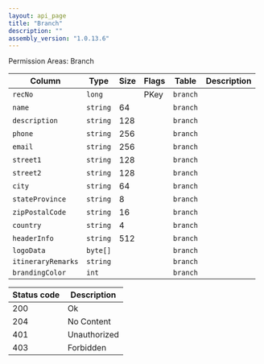 ```yaml
---
layout: api_page
title: "Branch"
description: ""
assembly_version: "1.0.13.6"
---
```




Permission Areas: Branch

| Column | Type | Size | Flags | Table | Description |
| ------ | ---- | ---- | ----- | ----- | ----------- |
| `recNo` | `long` |  | PKey | `branch` | 
| `name` | `string` | 64 |  | `branch` | 
| `description` | `string` | 128 |  | `branch` | 
| `phone` | `string` | 256 |  | `branch` | 
| `email` | `string` | 256 |  | `branch` | 
| `street1` | `string` | 128 |  | `branch` | 
| `street2` | `string` | 128 |  | `branch` | 
| `city` | `string` | 64 |  | `branch` | 
| `stateProvince` | `string` | 8 |  | `branch` | 
| `zipPostalCode` | `string` | 16 |  | `branch` | 
| `country` | `string` | 4 |  | `branch` | 
| `headerInfo` | `string` | 512 |  | `branch` | 
| `logoData` | `byte[]` |  |  | `branch` | 
| `itineraryRemarks` | `string` |  |  | `branch` | 
| `brandingColor` | `int` |  |  | `branch` | 

| Status code | Description |
| ----------- | ----------- |
| 200 | Ok |
| 204 | No Content |
| 401 | Unauthorized |
| 403 | Forbidden |


